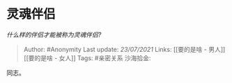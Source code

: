 # 灵魂伴侣
*什么样的伴侣才能被称为灵魂伴侣?*

> Author: #Anonymity
> Last update: *23/07/2021* 
> Links:  [[要的是啥 - 男人]] [[要的是啥 - 女人]]
> Tags:  #亲密关系 
> 沙海拾金:  

 
同志。



